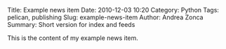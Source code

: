 Title: Example news item
Date: 2010-12-03 10:20
Category: Python
Tags: pelican, publishing
Slug: example-news-item
Author: Andrea Zonca
Summary: Short version for index and feeds

This is the content of my example news item.
